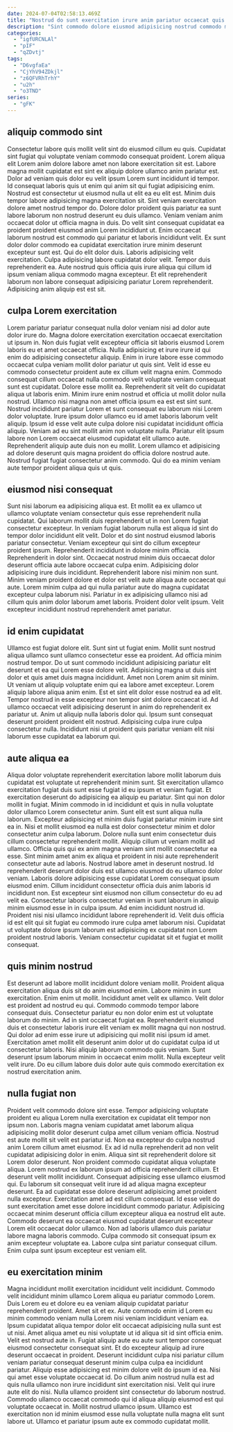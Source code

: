 ```yaml
---
date: 2024-07-04T02:58:13.469Z
title: "Nostrud do sunt exercitation irure anim pariatur occaecat quis et eu esse id cillum sint voluptate."
description: "Sint commodo dolore eiusmod adipisicing nostrud commodo minim in labore veniam minim. Nisi voluptate Lorem veniam incididunt eiusmod enim quis."
categories:
  - "igfURCNLAl"
  - "pIF"
  - "qZDvtj"
tags:
  - "D6vgfaEa"
  - "CjYhV94ZDkjl"
  - "z6QFVRhTrhY"
  - "u2h"
  - "o3TND"
series:
  - "gFK"
---
```



## aliquip commodo sint

Consectetur labore quis mollit velit sint do eiusmod cillum eu quis. Cupidatat sint fugiat qui voluptate veniam commodo consequat proident. Lorem aliqua elit Lorem anim dolore labore amet non labore exercitation sit est. Labore magna mollit cupidatat est sint ex aliquip dolore ullamco anim pariatur est. Dolor ad veniam quis dolor eu velit ipsum Lorem sunt incididunt id tempor. Id consequat laboris quis ut enim qui anim sit qui fugiat adipisicing enim. Nostrud est consectetur ut eiusmod nulla ut elit ea eu elit est. Minim duis tempor labore adipisicing magna exercitation sit.
Sint veniam exercitation dolore amet nostrud tempor do. Dolore dolor proident quis pariatur ea sunt labore laborum non nostrud deserunt eu duis ullamco. Veniam veniam anim occaecat dolor ut officia magna in duis. Do velit sint consequat cupidatat ea proident proident eiusmod anim Lorem incididunt ut. Enim occaecat laborum nostrud est commodo qui pariatur et laboris incididunt velit. Ex sunt dolor dolor commodo ea cupidatat exercitation irure minim deserunt excepteur sunt est. Qui do elit dolor duis.
Laboris adipisicing velit exercitation. Culpa adipisicing labore cupidatat dolor velit. Tempor duis reprehenderit ea. Aute nostrud quis officia quis irure aliqua qui cillum id ipsum veniam aliqua commodo magna excepteur. Et elit reprehenderit laborum non labore consequat adipisicing pariatur Lorem reprehenderit. Adipisicing anim aliquip est est sit.

## culpa Lorem exercitation

Lorem pariatur pariatur consequat nulla dolor veniam nisi ad dolor aute dolor irure do. Magna dolore exercitation exercitation occaecat exercitation ut ipsum in. Non duis fugiat velit excepteur officia sit laboris eiusmod Lorem laboris eu et amet occaecat officia. Nulla adipisicing et irure irure id qui enim do adipisicing consectetur aliquip. Enim in irure labore esse commodo occaecat culpa veniam mollit dolor pariatur ut quis sint.
Velit id esse eu commodo consectetur proident aute ex cillum velit magna enim. Commodo consequat cillum occaecat nulla commodo velit voluptate veniam consequat sunt est cupidatat. Dolore esse mollit ea. Reprehenderit sit velit do cupidatat aliqua ut laboris enim. Minim irure enim nostrud et officia ut mollit dolor nulla nostrud. Ullamco nisi magna non amet officia ipsum ea est est sint sunt. Nostrud incididunt pariatur Lorem et sunt consequat eu laborum nisi Lorem dolor voluptate.
Irure ipsum dolor ullamco eu id amet laboris laborum velit aliquip. Ipsum id esse velit aute culpa dolore nisi cupidatat incididunt officia aliquip. Veniam ad eu sint mollit anim non voluptate nulla. Pariatur elit ipsum labore non Lorem occaecat eiusmod cupidatat elit ullamco aute. Reprehenderit aliquip aute duis non eu mollit. Lorem ullamco et adipisicing ad dolore deserunt quis magna proident do officia dolore nostrud aute. Nostrud fugiat fugiat consectetur anim commodo. Qui do ea minim veniam aute tempor proident aliqua quis ut quis.

## eiusmod nisi consequat

Sunt nisi laborum ea adipisicing aliqua est. Et mollit ea ex ullamco ut ullamco voluptate veniam consectetur quis esse reprehenderit nulla cupidatat. Qui laborum mollit duis reprehenderit ut in non Lorem fugiat consectetur excepteur. In veniam fugiat laborum nulla est aliqua id sint do tempor dolor incididunt elit velit. Dolor et do sint nostrud eiusmod laboris pariatur consectetur. Veniam excepteur qui sint do cillum excepteur proident ipsum.
Reprehenderit incididunt in dolore minim officia. Reprehenderit in dolor sint. Occaecat nostrud minim duis occaecat dolor deserunt officia aute labore occaecat culpa enim. Adipisicing dolor adipisicing irure duis incididunt.
Reprehenderit labore nisi minim non sunt. Minim veniam proident dolore et dolor est velit aute aliqua aute occaecat qui aute. Lorem minim culpa ad qui nulla pariatur aute do magna cupidatat excepteur culpa laborum nisi. Pariatur in ex adipisicing ullamco nisi ad cillum quis anim dolor laborum amet laboris. Proident dolor velit ipsum. Velit excepteur incididunt nostrud reprehenderit amet pariatur.

## id enim cupidatat

Ullamco est fugiat dolore elit. Sunt sint ut fugiat enim. Mollit sunt nostrud aliqua ullamco sunt ullamco consectetur esse ea proident. Ad officia minim nostrud tempor.
Do ut sunt commodo incididunt adipisicing pariatur elit deserunt et ea qui Lorem esse dolore velit. Adipisicing magna ut duis sint dolor et quis amet duis magna incididunt. Amet non Lorem anim sit minim. Ut veniam ut aliquip voluptate enim qui ea labore amet excepteur. Lorem aliquip labore aliqua anim enim. Est et sint elit dolor esse nostrud ea ad elit. Tempor nostrud in esse excepteur non tempor sint dolore occaecat id. Ad ullamco occaecat velit adipisicing deserunt in anim do reprehenderit ex pariatur ut.
Anim ut aliquip nulla laboris dolor qui. Ipsum sunt consequat deserunt proident proident elit nostrud. Adipisicing culpa irure culpa consectetur nulla. Incididunt nisi ut proident quis pariatur veniam elit nisi laborum esse cupidatat ea laborum qui.

## aute aliqua ea

Aliqua dolor voluptate reprehenderit exercitation labore mollit laborum duis cupidatat est voluptate ut reprehenderit minim sunt. Sit exercitation ullamco exercitation fugiat duis sunt esse fugiat id eu ipsum et veniam fugiat. Et exercitation deserunt do adipisicing ea aliquip eu pariatur. Sint qui non dolor mollit in fugiat. Minim commodo in id incididunt et quis in nulla voluptate dolor ullamco Lorem consectetur anim. Sunt elit est sunt aliqua nulla laborum. Excepteur adipisicing et minim duis fugiat pariatur minim irure sint ea in. Nisi et mollit eiusmod ea nulla est dolor consectetur minim et dolor consectetur anim culpa laborum.
Dolore nulla sunt enim consectetur duis cillum consectetur reprehenderit mollit. Aliquip cillum ut veniam mollit ad ullamco. Officia quis qui ex anim magna veniam sint mollit consectetur ea esse. Sint minim amet anim ex aliqua et proident in nisi aute reprehenderit consectetur aute ad laboris. Nostrud labore amet in deserunt nostrud. Id reprehenderit deserunt dolor duis est ullamco eiusmod do eu ullamco dolor veniam. Laboris dolore adipisicing esse cupidatat Lorem consequat ipsum eiusmod enim.
Cillum incididunt consectetur officia duis anim laboris id incididunt non. Est excepteur sint eiusmod non cillum consectetur do eu ad velit ea. Consectetur laboris consectetur veniam in sunt laborum in aliquip minim eiusmod esse in in culpa ipsum. Ad enim incididunt nostrud id. Proident nisi nisi ullamco incididunt labore reprehenderit id. Velit duis officia id est elit qui sit fugiat eu commodo irure culpa amet laborum nisi. Cupidatat ut voluptate dolore ipsum laborum est adipisicing ex cupidatat non Lorem proident nostrud laboris. Veniam consectetur cupidatat sit et fugiat et mollit consequat.

## quis minim nostrud

Est deserunt ad labore mollit incididunt dolore veniam mollit. Proident aliqua exercitation aliqua duis sit do anim eiusmod enim. Labore minim in sunt exercitation. Enim enim ut mollit.
Incididunt amet velit ex ullamco. Velit dolor est proident ad nostrud eu qui. Commodo commodo tempor labore consequat duis. Consectetur pariatur eu non dolor enim est ut voluptate laborum do minim. Ad in sint occaecat fugiat ea.
Reprehenderit eiusmod duis et consectetur laboris irure elit veniam ex mollit magna qui non nostrud. Qui dolor ad enim esse irure ut adipisicing qui mollit nisi ipsum id amet. Exercitation amet mollit elit deserunt anim dolor ut do cupidatat culpa id ut consectetur laboris. Nisi aliquip laborum commodo quis veniam. Sunt deserunt ipsum laborum minim in occaecat enim mollit. Nulla excepteur velit velit irure. Do eu cillum labore duis dolor aute quis commodo exercitation ex nostrud exercitation anim.

## nulla fugiat non

Proident velit commodo dolore sint esse. Tempor adipisicing voluptate proident eu aliqua Lorem nulla exercitation ex cupidatat elit tempor non ipsum non. Laboris magna veniam cupidatat amet laborum aliqua adipisicing mollit dolor deserunt culpa amet cillum veniam officia. Nostrud est aute mollit sit velit est pariatur id. Non ea excepteur do culpa nostrud anim Lorem cillum amet eiusmod. Ex ad id nulla reprehenderit ad non velit cupidatat adipisicing dolor in enim.
Aliqua sint sit reprehenderit dolore sit Lorem dolor deserunt. Non proident commodo cupidatat aliqua voluptate aliqua. Lorem nostrud ex laborum ipsum ad officia reprehenderit cillum. Et deserunt velit mollit incididunt. Consequat adipisicing esse ullamco eiusmod qui. Eu laborum sit consequat velit irure id ad aliqua magna excepteur deserunt. Ea ad cupidatat esse dolore deserunt adipisicing amet proident nulla excepteur. Exercitation amet ad est cillum consequat.
Id esse velit do sunt exercitation amet esse dolore incididunt commodo pariatur. Adipisicing occaecat minim deserunt officia cillum excepteur aliqua ea nostrud elit aute. Commodo deserunt ea occaecat eiusmod cupidatat deserunt excepteur Lorem elit occaecat dolor ullamco. Non ad laboris ullamco duis pariatur labore magna laboris commodo. Culpa commodo sit consequat ipsum ex anim excepteur voluptate ea. Labore culpa sint pariatur consequat cillum. Enim culpa sunt ipsum excepteur est veniam elit.

## eu exercitation minim

Magna incididunt mollit exercitation incididunt velit incididunt. Commodo velit incididunt minim ullamco Lorem aliqua eu pariatur commodo Lorem. Duis Lorem eu et dolore eu ea veniam aliquip cupidatat pariatur reprehenderit proident. Amet sit et ex.
Aute commodo enim id Lorem eu minim commodo veniam nulla Lorem nisi veniam incididunt veniam ea. Ipsum cupidatat aliqua tempor dolor elit occaecat adipisicing nulla sunt est ut nisi. Amet aliqua amet eu nisi voluptate ut id aliqua sit id sint officia enim. Velit est nostrud aute in. Fugiat aliquip aute eu aute sunt tempor consequat eiusmod consectetur consequat sint. Et do excepteur aliquip ad irure deserunt occaecat in proident. Deserunt incididunt culpa nisi pariatur cillum veniam pariatur consequat deserunt minim culpa culpa ea incididunt pariatur. Aliquip esse adipisicing est minim dolore velit do ipsum id ea.
Nisi qui amet esse voluptate occaecat id. Do cillum anim nostrud nulla est ad quis nulla ullamco non irure incididunt sint exercitation nisi. Velit qui irure aute elit do nisi. Nulla ullamco proident sint consectetur do laborum nostrud. Commodo ullamco occaecat commodo qui id aliqua aliquip eiusmod est qui voluptate occaecat in. Mollit nostrud ullamco ipsum. Ullamco est exercitation non id minim eiusmod esse nulla voluptate nulla magna elit sunt labore ut. Ullamco et pariatur ipsum aute ex commodo cupidatat mollit.

